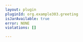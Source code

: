 ```yaml
---
layout: plugin
pluginId: org.example303.greeting
isJarAvailable: true
error: NONE
violations: []

---
```

